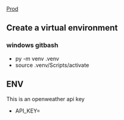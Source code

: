 [Prod](https://flask-web-app-urmf.onrender.com/)


## Create a virtual environment

### windows gitbash
* py -m venv .venv
* source .venv/Scripts/activate

## ENV
This is an openweather api key
* API_KEY=
